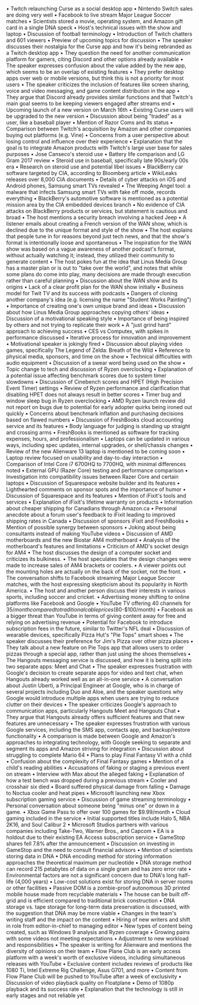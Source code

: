 • Twitch relaunching Curse as a social desktop app
• Nintendo Switch sales are doing very well
• Facebook to live stream Major League Soccer matches
• Scientists stored a movie, operating system, and Amazon gift card in a single DNA speck
• Host's technical issues with the show and laptop
• Discussion of football terminology
• Introduction of Twitch chatters and 601 viewers
• Preview of upcoming topics for discussion
• The speaker discusses their nostalgia for the Curse app and how it's being rebranded as a Twitch desktop app
• They question the need for another communication platform for gamers, citing Discord and other options already available
• The speaker expresses confusion about the value added by the new app, which seems to be an overlap of existing features
• They prefer desktop apps over web or mobile versions, but think this is not a priority for most users
• The speaker criticizes the inclusion of features like screen sharing, voice and video messaging, and game content distribution in the app
• They argue that Discord already provides similar functions and that Twitch's main goal seems to be keeping viewers engaged after streams end
• Upcoming launch of a new version on March 16th
• Existing Curse users will be upgraded to the new version
• Discussion about being "traded" as a user, like a baseball player
• Mention of Razor Coms and its status
• Comparison between Twitch's acquisition by Amazon and other companies buying out platforms (e.g. Vine)
• Concerns from a user perspective about losing control and influence over their experience
• Explanation that the goal is to integrate Amazon products with Twitch's large user base for sales purposes
• Jose Canseco's steroid use
• Battery life comparison and LG Gram 2017 review
• Steroid use in baseball, specifically late 90s/early 00s era
• Research on steroid use and potential libel issues
• BlackBerry car software targeted by CIA, according to Bloomberg article
• WikiLeaks releases over 8,000 CIA documents
• Details of cyber attacks on iOS and Android phones, Samsung smart TVs revealed
• The Weeping Angel tool: a malware that infects Samsung smart TVs with fake off mode, records everything
• BlackBerry's automotive software is mentioned as a potential mission area by the CIA embedded devices branch
• No evidence of CIA attacks on BlackBerry products or services, but statement is cautious and broad
• The host mentions a security breach involving a hacked Jeep
• A listener emails about creating a French version of the WAN show, which is declined due to the unique format and style of the show
• The host explains that people tune in for reasons beyond just tech news, and that the show's format is intentionally loose and spontaneous
• The inspiration for the WAN show was based on a vague awareness of another podcast's format, without actually watching it; instead, they utilized their community to generate content
• The host pokes fun at the idea that Linus Media Group has a master plan or is out to "take over the world", and notes that while some plans do come into play, many decisions are made through execution rather than careful planning
• Discussion about the WAN show and its origins
• Lack of a clear profit plan for the WAN show initially
• Business model for Twit TV and its success with podcasts
• Dangers of cloning another company's idea (e.g. licensing the name "Student Works Painting")
• Importance of creating one's own unique brand and ideas
• Discussion about how Linus Media Group approaches copying others' ideas
• Discussion of a motivational speaking style
• Importance of being inspired by others and not trying to replicate their work
• A "just grind hard" approach to achieving success
• CES vs Computex, with spikes in performance discussed
• Iterative process for innovation and improvement
• Motivational speaker is jokingly fired
• Discussion about playing video games, specifically The Legend of Zelda: Breath of the Wild
• Reference to physical media, sponsors, and time on the show
• Technical difficulties with audio equipment
• Discussion of a swear word being used on the show
• Topic change to tech and discussion of Ryzen overclocking
• Explanation of a potential issue affecting benchmark scores due to system timer slowdowns
• Discussion of Cinebench scores and HPET (High Precision Event Timer) settings
• Review of Ryzen performance and clarification that disabling HPET does not always result in better scores
• Timer bug and window sleep bug in Ryzen overclocking
• AMD Ryzen launch review did not report on bugs due to potential for early adopter quirks being ironed out quickly
• Concerns about benchmark inflation and purchasing decisions based on flawed numbers
• Discussion of FreshBooks cloud accounting service and its features
• Body language for judging is standing up straight and crossing arms
• FreshBooks is mentioned as software for tracking expenses, hours, and professionalism
• Laptops can be updated in various ways, including spec updates, internal upgrades, or shell/chassis changes
• Review of the new Alienware 13 laptop is mentioned to be coming soon
• Laptop review focused on usability and day-to-day interaction
• Comparison of Intel Core i7 6700HQ to 7700HQ, with minimal differences noted
• External GPU (Razer Core) testing and performance comparison
• Investigation into compatibility issues between Razer Core and certain laptops
• Discussion of Squarespace website builder and its features
• Lighthearted comments on sponsor spots and the importance of humor
• Discussion of Squarespace and its features
• Mention of iFixit's tools and services
• Explanation of iFixit's lifetime warranty on products
• Information about cheaper shipping for Canadians through Amazon.ca
• Personal anecdote about a forum user's feedback to iFixit leading to improved shipping rates in Canada
• Discussion of sponsors iFixit and FreshBooks
• Mention of possible synergy between sponsors
• Joking about being consultants instead of making YouTube videos
• Discussion of AMD motherboards and the new Biostar AM4 motherboard
• Analysis of the motherboard's features and limitations
• Criticism of AMD's socket design for AM4
• The host discusses the design of a computer socket and criticizes its bulkiness.
• The host speculates that the design changes were made to increase sales of AM4 brackets or coolers.
• A viewer points out the mounting holes are actually on the back of the socket, not the front.
• The conversation shifts to Facebook streaming Major League Soccer matches, with the host expressing skepticism about its popularity in North America.
• The host and another person discuss their interests in various sports, including soccer and cricket.
• Advertising money shifting to online platforms like Facebook and Google
• YouTube TV offering 40 channels for $35/month compared to traditional cable prices ($80-$100/month)
• Facebook as a bigger threat than YouTube in terms of giving content away for free and relying on advertising revenue
• Potential for Facebook to introduce subscription fees in the future, similar to Twitter's NFL deal
• Discussion of wearable devices, specifically Pizza Hut's "Pie Tops" smart shoes
• The speaker discusses their preference for Jim's Pizza over other pizza places
• They talk about a new feature on Pie Tops app that allows users to order pizzas through a special app, rather than just using the shoes themselves
• The Hangouts messaging service is discussed, and how it is being split into two separate apps: Meet and Chat
• The speaker expresses frustration with Google's decision to create separate apps for video and text chat, when Hangouts already worked well as an all-in-one service
• A conversation about Justin Uberti, a Principal Engineer at Google, who is in charge of several projects including Duo and Aloe, and the speaker questions why Google would introduce multiple apps when users are trying to reduce clutter on their devices
• The speaker criticizes Google's approach to communication apps, particularly Hangouts Meet and Hangouts Chat
• They argue that Hangouts already offers sufficient features and that new features are unnecessary
• The speaker expresses frustration with various Google services, including the SMS app, contacts app, and backup/restore functionality
• A comparison is made between Google and Amazon's approaches to integrating technology, with Google seeking to separate and segment its apps and Amazon striving for integration
• Discussion about struggling to complete Mario 64
• Plans to play Final Fantasy VI with a child
• Confusion about the complexity of Final Fantasy games
• Mention of a child's reading abilities
• Accusations of faking or staging a previous event on stream
• Interview with Max about the alleged faking
• Explanation of how a test bench was dropped during a previous stream
• Cooler and crosshair six died
• Board suffered physical damage from falling
• Damage to Noctua cooler and heat pipes
• Microsoft launching new Xbox subscription gaming service
• Discussion of game streaming terminology
• Personal conversation about someone being "minus one" or down in a game.
• Xbox Game Pass to offer over 100 games for $9.99/month
• Cloud gaming included in the service
• Initial supported titles include Halo 5, NBA 2K16, and Soul Calibur 2
• Microsoft Studios partners with various companies including Take-Two, Warner Bros., and Capcom
• EA is a holdout due to their existing EA Access subscription service
• GameStop shares fell 7.8% after the announcement
• Discussion on investing in GameStop and the need to consult financial advisors
• Mention of scientists storing data in DNA
• DNA encoding method for storing information approaches the theoretical maximum per nucleotide
• DNA storage method can record 215 petabytes of data on a single gram and has zero error rate
• Environmental factors are not a significant concern due to DNA's long half-life (4,000 years)
• Low-cost solutions exist for storing DNA in server rooms or other facilities
• Passive DOM is a zombie-proof autonomous 3D printed mobile house made from recyclable materials
• The house can be built off-grid and is efficient compared to traditional brick construction
• DNA storage vs. tape storage for long-term data preservation is discussed, with the suggestion that DNA may be more viable
• Changes in the team's writing staff and the impact on the content
• Hiring of new writers and shift in role from editor-in-chief to managing editor
• New types of content being created, such as Windows 9 analysis and Ryzen coverage
• Growing pains with some videos not meeting expectations
• Adjustment to new workload and responsibilities
• The speaker is writing for Alienware and mentions the diversity of opinions on their team
• Flow Plane Club is an early access platform with a week's worth of exclusive videos, including simultaneous releases with YouTube
• Exclusive content includes reviews of products like 1080 Ti, Intel Extreme Rig Challenge, Asus G701, and more
• Content from Flow Plane Club will be pushed to YouTube after a week of exclusivity
• Discussion of video playback quality on Floatplane
• Demo of 1080p playback and its success rate
• Explanation that the technology is still in early stages and not reliable yet